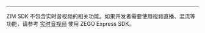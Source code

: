 <Title>ZIM 房间内是否包含实时音视频流？</Title>



- - -

ZIM SDK 不包含实时音视频的相关功能。如果开发者需要使用视频直播、混流等功能，请参考 [实时音视频](/real-time-video-android-java/introduction/overview) 使用 ZEGO Express SDK。
